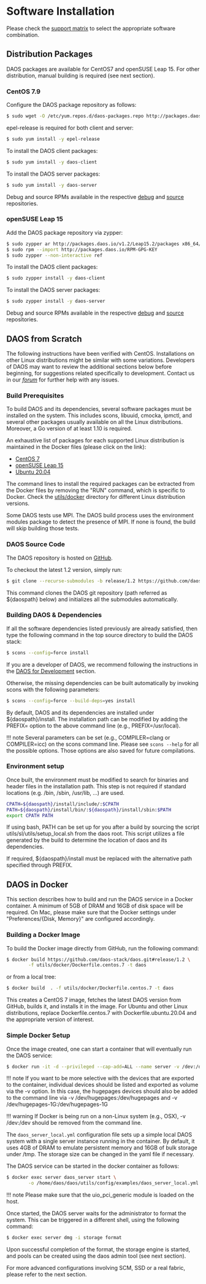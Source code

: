 # Software Installation

Please check the [support matrix](https://daos-stack.github.io/release/support_matrix)
to select the appropriate software combination.

## Distribution Packages

DAOS packages are available for CentOS7 and openSUSE Leap 15.
For other distribution, manual building is required (see next section).

### CentOS 7.9

Configure the DAOS package repository as follows:
``` bash
$ sudo wget -O /etc/yum.repos.d/daos-packages.repo http://packages.daos.io/v1.2/CentOS7/packages/x86_64/daos_packages.repo
```

epel-release is required for both client and server:
``` bash
$ sudo yum install -y epel-release
```

To install the DAOS client packages:
``` bash
$ sudo yum install -y daos-client
```

To install the DAOS server packages:
``` bash
$ sudo yum install -y daos-server
```

Debug and source RPMs available in the respective [debug](http://packages.daos.io/v1.2/CentOS7/debug/x86_64/daos_debug.repo)
and [source](http://packages.daos.io/v1.2/CentOS7/source/daos_source.repo)
repositories.

### openSUSE Leap 15

Add the DAOS package repository via zypper:
``` bash
$ sudo zypper ar http://packages.daos.io/v1.2/Leap15.2/packages x86_64/daos_packages
$ sudo rpm --import http://packages.daos.io/RPM-GPG-KEY
$ sudo zypper --non-interactive ref
```
To install the DAOS client packages:
``` bash
$ sudo zypper install -y daos-client
```

To install the DAOS server packages:
``` bash
$ sudo zypper install -y daos-server
```

Debug and source RPMs available in the respective [debug](http://packages.daos.io/v1.2/Leap15.2/debug/x86_64/daos_debug.repo)
and [source](http://packages.daos.io/v1.2/Leaps15.2/source/daos_source.repo)
repositories.

## DAOS from Scratch

The following instructions have been verified with CentOS. Installations on other
Linux distributions might be similar with some variations.
Developers of DAOS may want to review the additional sections below before beginning,
for suggestions related specifically to development. Contact us in our
[*forum*](https://daos.groups.io/g/daos) for further help with any issues.

### Build Prerequisites

To build DAOS and its dependencies, several software packages must be installed
on the system. This includes scons, libuuid, cmocka, ipmctl, and several other
packages usually available on all the Linux distributions. Moreover, a Go
version of at least 1.10 is required.

An exhaustive list of packages for each supported Linux distribution is
maintained in the Docker files (please click on the link):

-    [CentOS 7](https://github.com/daos-stack/daos/tree/release/1.2/utils/docker/Dockerfile.centos.7#L19-L79)
-    [openSUSE Leap 15](https://github.com/daos-stack/daos/tree/release/1.2/utils/docker/Dockerfile.leap.15#L36-L85)
-    [Ubuntu 20.04](https://github.com/daos-stack/daos/tree/release/1.2/utils/docker/Dockerfile.ubuntu.20.04#L14-L22)

The command lines to install the required packages can be extracted from
the Docker files by removing the "RUN" command, which is specific to Docker.
Check the [utils/docker](https://github.com/daos-stack/daos/tree/release/1.2/utils/docker)
directory for different Linux distribution versions.

Some DAOS tests use MPI. The DAOS build process uses the environment modules
package to detect the presence of MPI. If none is found, the build will skip
building those tests.

### DAOS Source Code

The DAOS repository is hosted on [GitHub](https://github.com/daos-stack/daos).

To checkout the latest 1.2 version, simply run:

```bash
$ git clone --recurse-submodules -b release/1.2 https://github.com/daos-stack/daos.git
```

This command clones the DAOS git repository (path referred as ${daospath}
below) and initializes all the submodules automatically.

### Building DAOS & Dependencies

If all the software dependencies listed previously are already satisfied, then
type the following command in the top source directory to build the DAOS stack:

```bash
$ scons --config=force install
```

If you are a developer of DAOS, we recommend following the instructions in the
[DAOS for Development](https://daos-stack.github.io/dev/development/#building-daos-for-development)
section.

Otherwise, the missing dependencies can be built automatically by invoking scons
with the following parameters:

```bash
$ scons --config=force --build-deps=yes install
```

By default, DAOS and its dependencies are installed under ${daospath}/install.
The installation path can be modified by adding the PREFIX= option to the above
command line (e.g., PREFIX=/usr/local).

!!! note
    Several parameters can be set (e.g., COMPILER=clang or COMPILER=icc) on the
    scons command line. Please see `scons --help` for all the possible options.
    Those options are also saved for future compilations.

### Environment setup

Once built, the environment must be modified to search for binaries and header
files in the installation path. This step is not required if standard locations
(e.g. /bin, /sbin, /usr/lib, ...) are used.

```bash
CPATH=${daospath}/install/include/:$CPATH
PATH=${daospath}/install/bin/:${daospath}/install/sbin:$PATH
export CPATH PATH
```

If using bash, PATH can be set up for you after a build by sourcing the script
utils/sl/utils/setup_local.sh from the daos root. This script utilizes a file
generated by the build to determine the location of daos and its dependencies.

If required, ${daospath}/install must be replaced with the alternative path
specified through PREFIX.

## DAOS in Docker

This section describes how to build and run the DAOS service in a Docker
container. A minimum of 5GB of DRAM and 16GB of disk space will be required.
On Mac, please make sure that the Docker settings under
"Preferences/{Disk, Memory}" are configured accordingly.

### Building a Docker Image

To build the Docker image directly from GitHub, run the following command:

```bash
$ docker build https://github.com/daos-stack/daos.git#release/1.2 \
        -f utils/docker/Dockerfile.centos.7 -t daos
```

or from a local tree:

```bash
$ docker build  . -f utils/docker/Dockerfile.centos.7 -t daos
```

This creates a CentOS 7 image, fetches the latest DAOS version from GitHub,
builds it, and installs it in the image.
For Ubuntu and other Linux distributions, replace Dockerfile.centos.7 with
Dockerfile.ubuntu.20.04 and the appropriate version of interest.

### Simple Docker Setup

Once the image created, one can start a container that will eventually run
the DAOS service:

```bash
$ docker run -it -d --privileged --cap-add=ALL --name server -v /dev:/dev daos
```

!!! note
    If you want to be more selective with the devices that are exported to the
    container, individual devices should be listed and exported as volume via
    the -v option. In this case, the hugepages devices should also be added
    to the command line via -v /dev/hugepages:/dev/hugepages and
    -v /dev/hugepages-1G:/dev/hugepages-1G

!!! warning
    If Docker is being run on a non-Linux system (e.g., OSX), -v /dev:/dev
    should be removed from the command line.

The `daos_server_local.yml` configuration file sets up a simple local DAOS
system with a single server instance running in the container. By default, it
uses 4GB of DRAM to emulate persistent memory and 16GB of bulk storage under
/tmp. The storage size can be changed in the yaml file if necessary.

The DAOS service can be started in the docker container as follows:

```bash
$ docker exec server daos_server start \
        -o /home/daos/daos/utils/config/examples/daos_server_local.yml
```

!!! note
    Please make sure that the uio_pci_generic module is loaded on the host.

Once started, the DAOS server waits for the administrator to format the system.
This can be triggered in a different shell, using the following command:

```bash
$ docker exec server dmg -i storage format
```

Upon successful completion of the format, the storage engine is started, and pools
can be created using the daos admin tool (see next section).

For more advanced configurations involving SCM, SSD or a real fabric, please
refer to the next section.